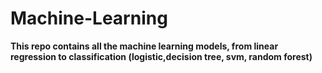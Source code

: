 # Machine-Learning
**This repo contains all the machine learning models, from linear regression to classification (logistic,decision tree, svm, random forest)**
